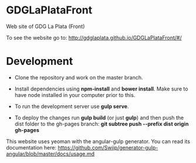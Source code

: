 # GDGLaPlataFront
Web site of GDG La Plata (Front)

To see the website go to: http://gdglaplata.github.io/GDGLaPlataFront/#/

# Development

- Clone the repository and work on the master branch.
- Install dependencies using <b>npm-install</b> and <b>bower install</b>. Make sure to have node installed in your computer prior to this.

- To run the development server use <b>gulp serve</b>. 
- To deploy the changes run <b>gulp build</b> (or just <b>gulp</b>) and then push the dist folder to the gh-pages branch: <b>git subtree push --prefix dist origin gh-pages</b>

This website uses yeoman with the angular-gulp generator. You can read its documentation here: https://github.com/Swiip/generator-gulp-angular/blob/master/docs/usage.md

